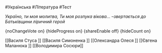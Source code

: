 #Українська #Література #Тест

*Україно, ти моя молитва,
Ти моя розпука вікова... –звертається до Батьківщини ліричний герой*

{noChangeVote on}
{hideProgress on}
{shareEnable off}
{hideCount on}

[[Василя Стуса ]]
[[Василя Симоненка ]]
[[Олександра Олеся ]]
[[Євгена Маланюка ]]
[[Володимира Сосюри]]
